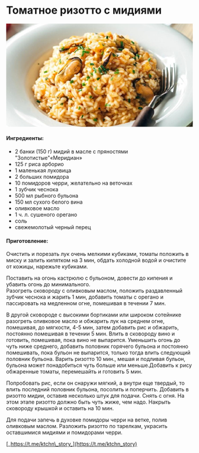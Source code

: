 # Томатное ризотто с мидиями

![](../../pics/4f78f137-f4da-4b59-8d41-6958c58f8495.jpg)

#### Ингредиенты:

* 2 банки \(150 г\) мидий в масле с пряностями "Золотистые"«Меридиан»
* 125 г риса арборио
* 1 маленькая луковица
* 2 больших помидора
* 10 помидоров черри, желательно на веточках
* 1 зубчик чеснока
* 500 мл рыбного бульона
* 150 мл сухого белого вина
* оливковое масло
* 1 ч. л. сушеного орегано
* соль
* свежемолотый черный перец

#### Приготовление:

Очистить и порезать лук очень мелкими кубиками, томаты положить в миску и залить кипятком на 3 мин, обдать холодной водой и очистите от кожицы, нарежьте кубиками.

Поставить на огонь кастрюлю с бульоном, довести до кипения и убавить огонь до минимального.  
Разогреть сковороду с оливковым маслом, положить раздавленный зубчик чеснока и жарить 1 мин, добавить томаты с орегано и пассировать на медленном огне, помешивая в течении 7 мин.

В другой сковороде с высокими бортиками или широком сотейнике разогреть оливковое масло и обжарить лук на среднем огне, помешивая, до мягкости, 4-5 мин, затем добавить рис и обжарить, постоянно помешивая в течении 5 мин. Влить в сковороду вино и готовить, помешивая, пока вино не выпарится. Уменьшить огонь до чуть ниже среднего, добавить половник горячего бульона и постоянно помешивать, пока бульон не выпарится, только тогда влить следующий половник бульона. Варить ризотто 10 мин., мешая и подливая бульон, бульона может понадобиться чуть больше или меньше.Добавить к рису обжаренные томаты, перемешайть и готовить 5 мин.

Попробовать рис, если он снаружи мягкий, а внутри еще твердый, то влить последний половник бульона, посолить и поперчить. Добавить в ризотто мидии, оставив несколько штук для подачи. Снять с огня. На этом этапе ризотто должно быть чуть жиже, чем надо. Накрыть сковороду крышкой и оставить на 10 мин.

Для подачи запечь в духовке помидоры черри на ветке, полив оливковым маслом. Разложить ризотто по тарелкам, украсить оставшимися мидиями и помидорами черри.

[_https://t.me/ktchn\_story_](https://t.me/ktchn_story)

